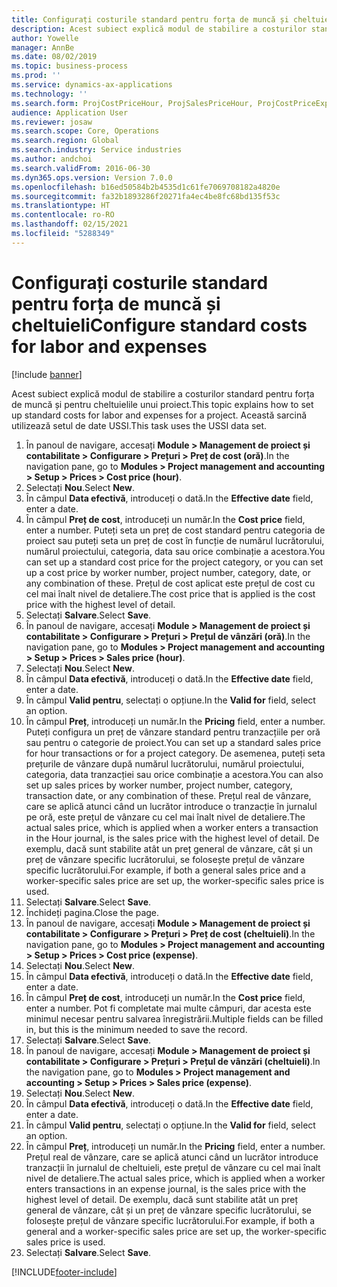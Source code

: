 ```yaml
---
title: Configurați costurile standard pentru forța de muncă și cheltuieli
description: Acest subiect explică modul de stabilire a costurilor standard pentru forța de muncă și pentru cheltuielile unui proiect.
author: Yowelle
manager: AnnBe
ms.date: 08/02/2019
ms.topic: business-process
ms.prod: ''
ms.service: dynamics-ax-applications
ms.technology: ''
ms.search.form: ProjCostPriceHour, ProjSalesPriceHour, ProjCostPriceExpense, ProjSalesPriceCost
audience: Application User
ms.reviewer: josaw
ms.search.scope: Core, Operations
ms.search.region: Global
ms.search.industry: Service industries
ms.author: andchoi
ms.search.validFrom: 2016-06-30
ms.dyn365.ops.version: Version 7.0.0
ms.openlocfilehash: b16ed50584b2b4535d1c61fe7069708182a4820e
ms.sourcegitcommit: fa32b1893286f20271fa4ec4be8fc68bd135f53c
ms.translationtype: HT
ms.contentlocale: ro-RO
ms.lasthandoff: 02/15/2021
ms.locfileid: "5288349"
---
```

# <a name="configure-standard-costs-for-labor-and-expenses"></a><span data-ttu-id="41be5-103">Configurați costurile standard pentru forța de muncă și cheltuieli</span><span class="sxs-lookup"><span data-stu-id="41be5-103">Configure standard costs for labor and expenses</span></span>

[!include [banner](../../includes/banner.md)]

<span data-ttu-id="41be5-104">Acest subiect explică modul de stabilire a costurilor standard pentru forța de muncă și pentru cheltuielile unui proiect.</span><span class="sxs-lookup"><span data-stu-id="41be5-104">This topic explains how to set up standard costs for labor and expenses for a project.</span></span> <span data-ttu-id="41be5-105">Această sarcină utilizează setul de date USSI.</span><span class="sxs-lookup"><span data-stu-id="41be5-105">This task uses the USSI data set.</span></span>

1. <span data-ttu-id="41be5-106">În panoul de navigare, accesați **Module > Management de proiect și contabilitate > Configurare > Prețuri > Preț de cost (oră)**.</span><span class="sxs-lookup"><span data-stu-id="41be5-106">In the navigation pane, go to **Modules > Project management and accounting > Setup > Prices > Cost price (hour)**.</span></span>
2. <span data-ttu-id="41be5-107">Selectați **Nou**.</span><span class="sxs-lookup"><span data-stu-id="41be5-107">Select **New**.</span></span>
3. <span data-ttu-id="41be5-108">În câmpul **Data efectivă**, introduceți o dată.</span><span class="sxs-lookup"><span data-stu-id="41be5-108">In the **Effective date** field, enter a date.</span></span>
4. <span data-ttu-id="41be5-109">În câmpul **Preț de cost**, introduceți un număr.</span><span class="sxs-lookup"><span data-stu-id="41be5-109">In the **Cost price** field, enter a number.</span></span> <span data-ttu-id="41be5-110">Puteți seta un preț de cost standard pentru categoria de proiect sau puteți seta un preț de cost în funcție de numărul lucrătorului, numărul proiectului, categoria, data sau orice combinație a acestora.</span><span class="sxs-lookup"><span data-stu-id="41be5-110">You can set up a standard cost price for the project category, or you can set up a cost price by worker number, project number, category, date, or any combination of these.</span></span> <span data-ttu-id="41be5-111">Prețul de cost aplicat este prețul de cost cu cel mai înalt nivel de detaliere.</span><span class="sxs-lookup"><span data-stu-id="41be5-111">The cost price that is applied is the cost price with the highest level of detail.</span></span>  
5. <span data-ttu-id="41be5-112">Selectați **Salvare**.</span><span class="sxs-lookup"><span data-stu-id="41be5-112">Select **Save**.</span></span>
6. <span data-ttu-id="41be5-113">În panoul de navigare, accesați **Module > Management de proiect și contabilitate > Configurare > Prețuri > Prețul de vânzări (oră)**.</span><span class="sxs-lookup"><span data-stu-id="41be5-113">In the navigation pane, go to **Modules > Project management and accounting > Setup > Prices > Sales price (hour)**.</span></span>
7. <span data-ttu-id="41be5-114">Selectați **Nou**.</span><span class="sxs-lookup"><span data-stu-id="41be5-114">Select **New**.</span></span>
8. <span data-ttu-id="41be5-115">În câmpul **Data efectivă**, introduceți o dată.</span><span class="sxs-lookup"><span data-stu-id="41be5-115">In the **Effective date** field, enter a date.</span></span>
9. <span data-ttu-id="41be5-116">În câmpul **Valid pentru**, selectați o opțiune.</span><span class="sxs-lookup"><span data-stu-id="41be5-116">In the **Valid for** field, select an option.</span></span>
10. <span data-ttu-id="41be5-117">În câmpul **Preț**, introduceți un număr.</span><span class="sxs-lookup"><span data-stu-id="41be5-117">In the **Pricing** field, enter a number.</span></span> <span data-ttu-id="41be5-118">Puteți configura un preț de vânzare standard pentru tranzacțiile per oră sau pentru o categorie de proiect.</span><span class="sxs-lookup"><span data-stu-id="41be5-118">You can set up a standard sales price for hour transactions or for a project category.</span></span> <span data-ttu-id="41be5-119">De asemenea, puteți seta prețurile de vânzare după numărul lucrătorului, numărul proiectului, categoria, data tranzacției sau orice combinație a acestora.</span><span class="sxs-lookup"><span data-stu-id="41be5-119">You can also set up sales prices by worker number, project number, category, transaction date, or any combination of these.</span></span> <span data-ttu-id="41be5-120">Prețul real de vânzare, care se aplică atunci când un lucrător introduce o tranzacție în jurnalul pe oră, este prețul de vânzare cu cel mai înalt nivel de detaliere.</span><span class="sxs-lookup"><span data-stu-id="41be5-120">The actual sales price, which is applied when a worker enters a transaction in the Hour journal, is the sales price with the highest level of detail.</span></span> <span data-ttu-id="41be5-121">De exemplu, dacă sunt stabilite atât un preț general de vânzare, cât și un preț de vânzare specific lucrătorului, se folosește prețul de vânzare specific lucrătorului.</span><span class="sxs-lookup"><span data-stu-id="41be5-121">For example, if both a general sales price and a worker-specific sales price are set up, the worker-specific sales price is used.</span></span>  
11. <span data-ttu-id="41be5-122">Selectați **Salvare**.</span><span class="sxs-lookup"><span data-stu-id="41be5-122">Select **Save**.</span></span>
12. <span data-ttu-id="41be5-123">Închideți pagina.</span><span class="sxs-lookup"><span data-stu-id="41be5-123">Close the page.</span></span>
13. <span data-ttu-id="41be5-124">În panoul de navigare, accesați **Module > Management de proiect și contabilitate > Configurare > Prețuri > Preț de cost (cheltuieli)**.</span><span class="sxs-lookup"><span data-stu-id="41be5-124">In the navigation pane, go to **Modules > Project management and accounting > Setup > Prices > Cost price (expense)**.</span></span>
14. <span data-ttu-id="41be5-125">Selectați **Nou**.</span><span class="sxs-lookup"><span data-stu-id="41be5-125">Select **New**.</span></span>
15. <span data-ttu-id="41be5-126">În câmpul **Data efectivă**, introduceți o dată.</span><span class="sxs-lookup"><span data-stu-id="41be5-126">In the **Effective date** field, enter a date.</span></span>
16. <span data-ttu-id="41be5-127">În câmpul **Preț de cost**, introduceți un număr.</span><span class="sxs-lookup"><span data-stu-id="41be5-127">In the **Cost price** field, enter a number.</span></span> <span data-ttu-id="41be5-128">Pot fi completate mai multe câmpuri, dar acesta este minimul necesar pentru salvarea înregistrării.</span><span class="sxs-lookup"><span data-stu-id="41be5-128">Multiple fields can be filled in, but this is the minimum needed to save the record.</span></span>  
17. <span data-ttu-id="41be5-129">Selectați **Salvare**.</span><span class="sxs-lookup"><span data-stu-id="41be5-129">Select **Save**.</span></span>
18. <span data-ttu-id="41be5-130">În panoul de navigare, accesați **Module > Management de proiect și contabilitate > Configurare > Prețuri > Prețul de vânzări (cheltuieli)**.</span><span class="sxs-lookup"><span data-stu-id="41be5-130">In the navigation pane, go to **Modules > Project management and accounting > Setup > Prices > Sales price (expense)**.</span></span>
19. <span data-ttu-id="41be5-131">Selectați **Nou**.</span><span class="sxs-lookup"><span data-stu-id="41be5-131">Select **New**.</span></span>
20. <span data-ttu-id="41be5-132">În câmpul **Data efectivă**, introduceți o dată.</span><span class="sxs-lookup"><span data-stu-id="41be5-132">In the **Effective date** field, enter a date.</span></span>
21. <span data-ttu-id="41be5-133">În câmpul **Valid pentru**, selectați o opțiune.</span><span class="sxs-lookup"><span data-stu-id="41be5-133">In the **Valid for** field, select an option.</span></span>
22. <span data-ttu-id="41be5-134">În câmpul **Preț**, introduceți un număr.</span><span class="sxs-lookup"><span data-stu-id="41be5-134">In the **Pricing** field, enter a number.</span></span> <span data-ttu-id="41be5-135">Prețul real de vânzare, care se aplică atunci când un lucrător introduce tranzacții în jurnalul de cheltuieli, este prețul de vânzare cu cel mai înalt nivel de detaliere.</span><span class="sxs-lookup"><span data-stu-id="41be5-135">The actual sales price, which is applied when a worker enters transactions in an expense journal, is the sales price with the highest level of detail.</span></span> <span data-ttu-id="41be5-136">De exemplu, dacă sunt stabilite atât un preț general de vânzare, cât și un preț de vânzare specific lucrătorului, se folosește prețul de vânzare specific lucrătorului.</span><span class="sxs-lookup"><span data-stu-id="41be5-136">For example, if both a general and a worker-specific sales price are set up, the worker-specific sales price is used.</span></span>  
23. <span data-ttu-id="41be5-137">Selectați **Salvare**.</span><span class="sxs-lookup"><span data-stu-id="41be5-137">Select **Save**.</span></span>



[!INCLUDE[footer-include](../../includes/footer-banner.md)]